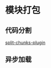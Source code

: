 # 模块打包

## 代码分割



[split-chunks-plugin]( https://webpack.docschina.org/plugins/split-chunks-plugin/)



## 异步加载



[5]: https://blog.logrocket.com/guide-performance-optimization-webpack/

